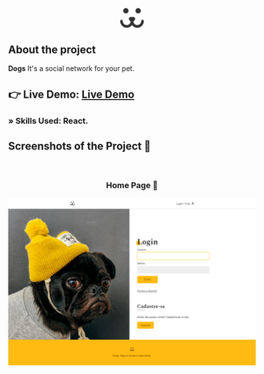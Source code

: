<div align='center'><img style="width:10%" src='/src/Assets/dogs.svg'/></div>

<h2>About the project</h2>

  <p><b>Dogs</b> It's a social network for your pet.</p>

## 👉 Live Demo: <a href='https://dogs.origamid.dev/login'>Live Demo</a>

### » Skills Used: React.

##

<h2>Screenshots of the Project 📸</h2>
<br>
<h3 align='center'>Home Page 🏡</h3>

<div align='center'>
<img src='/src/Assets/dogs-loginpage.png'/>

</div>
